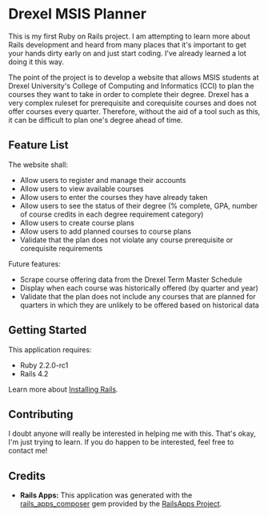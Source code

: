 # Drexel MSIS Planner
This is my first Ruby on Rails project. I am attempting to learn more about Rails development and heard from many places that it's important to get your hands dirty early on and just start coding. I've already learned a lot doing it this way.

The point of the project is to develop a website that allows MSIS students at Drexel University's College of Computing and Informatics (CCI) to plan the courses they want to take in order to complete their degree. Drexel has a very complex ruleset for prerequisite and corequisite courses and does not offer courses every quarter. Therefore, without the aid of a tool such as this, it can be difficult to plan one's degree ahead of time.

## Feature List
The website shall:
- Allow users to register and manage their accounts
- Allow users to view available courses
- Allow users to enter the courses they have already taken
- Allow users to see the status of their degree (% complete, GPA, number of course credits in each degree requirement category)
- Allow users to create course plans
- Allow users to add planned courses to course plans
- Validate that the plan does not violate any course prerequisite or corequisite requirements

Future features:
- Scrape course offering data from the Drexel Term Master Schedule
- Display when each course was historically offered (by quarter and year)
- Validate that the plan does not include any courses that are planned for quarters in which they are unlikely to be offered based on historical data

## Getting Started
This application requires:

- Ruby 2.2.0-rc1
- Rails 4.2

Learn more about [Installing Rails](http://railsapps.github.io/installing-rails.html).

<!-- ## Documentation and Support -->

<!-- ## Issues -->

<!-- ## Similar Projects -->

## Contributing
I doubt anyone will really be interested in helping me with this. That's okay, I'm just trying to learn. If you do happen to be interested, feel free to contact me!

## Credits

- __Rails Apps:__ This application was generated with the [rails_apps_composer](https://github.com/RailsApps/rails_apps_composer) gem provided by the [RailsApps Project](http://railsapps.github.io/).

<!-- ## License -->
